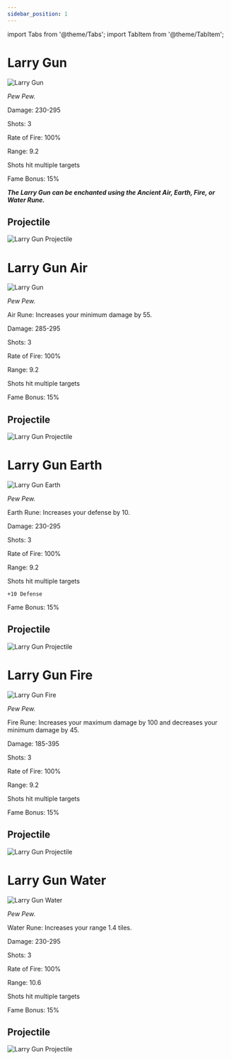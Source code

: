 ```yaml
---
sidebar_position: 1
---
```


import Tabs from '@theme/Tabs';
import TabItem from '@theme/TabItem';

<Tabs>
  <TabItem value="Larry Gun" label="Larry Gun" default>
   
# Larry Gun

![Larry Gun](https://vwiki.valorserver.com/api/item/picture/Larry%20Gun)  

<i>Pew Pew.</i>  

Damage: 230-295  

Shots: 3  

Rate of Fire: 100%  

Range: 9.2  

Shots hit multiple targets  

Fame Bonus: 15%  

***The Larry Gun can be enchanted using the Ancient Air, Earth, Fire, or Water Rune.***

## Projectile

![Larry Gun Projectile](https://cdn.discordapp.com/attachments/828314781793779742/981595273535037520/larrygun.gif)

  </TabItem>
  <TabItem value="Air" label="Air">

# Larry Gun Air

![Larry Gun](https://vwiki.valorserver.com/api/item/picture/Larry%20Gun%20Air)  

<i>Pew Pew.</i>  

Air Rune: Increases your minimum damage by 55.

Damage: 285-295 

Shots: 3  

Rate of Fire: 100%  

Range: 9.2  

Shots hit multiple targets  

Fame Bonus: 15%  

## Projectile

![Larry Gun Projectile](https://cdn.discordapp.com/attachments/828314781793779742/981595273535037520/larrygun.gif)


  </TabItem>
  <TabItem value="Earth" label="Earth">

# Larry Gun Earth 

![Larry Gun Earth](https://vwiki.valorserver.com/api/item/picture/Larry%20Gun%20Earth)  

<i> Pew Pew. </i>

Earth Rune: Increases your defense by 10.

Damage: 230-295  

Shots: 3 

Rate of Fire: 100%  

Range: 9.2  

Shots hit multiple targets  

    +10 Defense

Fame Bonus: 15%  

## Projectile 

![Larry Gun Projectile](https://cdn.discordapp.com/attachments/828314781793779742/981595273535037520/larrygun.gif)


  </TabItem>
  <TabItem value="Fire" label="Fire">

# Larry Gun Fire

![Larry Gun Fire](https://vwiki.valorserver.com/api/item/picture/Larry%20Gun%20Fire)  

<i>Pew Pew.</i>  

Fire Rune: Increases your maximum damage by 100 and decreases your minimum damage by 45.

Damage: 185-395  

Shots: 3  

Rate of Fire: 100%  

Range: 9.2  

Shots hit multiple targets  

Fame Bonus: 15%  

## Projectile

![Larry Gun Projectile](https://cdn.discordapp.com/attachments/828314781793779742/981595273535037520/larrygun.gif)

  </TabItem>
  <TabItem value="Water" label="Water">

# Larry Gun Water

![Larry Gun Water](https://vwiki.valorserver.com/api/item/picture/Larry%20Gun%20Water)  

<i>Pew Pew.</i>  

Water Rune: Increases your range 1.4 tiles.

Damage: 230-295  

Shots: 3  

Rate of Fire: 100%  

Range: 10.6

Shots hit multiple targets  

Fame Bonus: 15%  

## Projectile

![Larry Gun Projectile](https://cdn.discordapp.com/attachments/828314781793779742/981595273535037520/larrygun.gif)


  </TabItem>
</Tabs>
